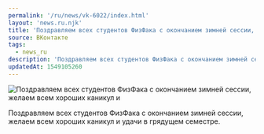 ```yaml
---
permalink: '/ru/news/vk-6022/index.html'
layout: 'news.ru.njk'
title: 'Поздравляем всех студентов ФизФака с окончанием зимней сессии, желаем всем хороших каникул и уд'
source: ВКонтакте
tags:
  - news_ru
description: 'Поздравляем всех студентов ФизФака с окончанием зимней сессии, желаем всем хороших каникул и'
updatedAt: 1549105260
---
```

![Поздравляем всех студентов ФизФака с окончанием зимней сессии, желаем всем хороших каникул и](https://sun9-19.userapi.com/impf/c851128/v851128789/a2f0e/PCyMv6XUZW4.jpg?size=1067x675&quality=96&proxy=1&sign=0ddb36b87861370adeff0012b7df6b08&c_uniq_tag=h5btI8wHU8tnR6kBPEaRdT18GFWfYJW-_TCKL5gyQpE&type=album)

Поздравляем всех студентов ФизФака с окончанием зимней сессии, желаем всем хороших каникул и удачи в грядущем семестре.

